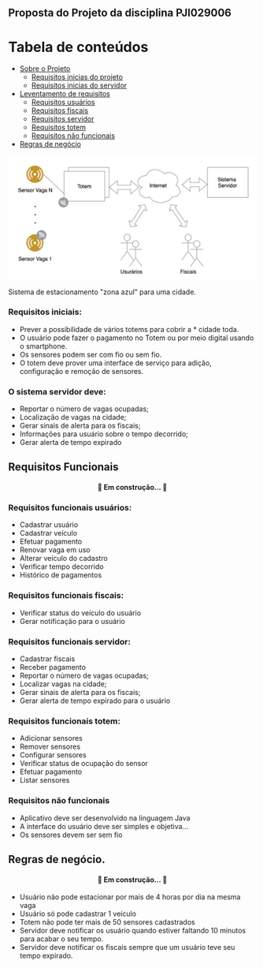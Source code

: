 ## Proposta do Projeto da disciplina PJI029006 

Tabela de conteúdos
=================
<!--ts-->
   * [Sobre o Projeto](#Sobre)
      * [Requisitos inicias do projeto](#Requisitos-iniciais)
      * [Requisitos inicias do servidor](#O-sistema-servidor-deve)      
   * [Leventamento de requisitos](#Requisitos-funcionais)
      * [Requisitos usuários](#Requisitos-funcionais-usuários)
      * [Requisitos fiscais](#Requisitos-funcionais-fiscais)
      * [Requisitos servidor](#Requisitos-funcionais-servidor)
      * [Requisitos totem](#Requisitos-funcionais-totem)
      * [Requisitos não funcionais](#Requisitos-não-funcionais)
   * [Regras de negócio](#Regras-de-negócio)

<!--te-->

![cenario](./cenario.PNG)

Sistema de estacionamento "zona azul" para uma cidade.

### Requisitos iniciais:
* Prever a possibilidade de vários totems para cobrir a * cidade toda.
* O usuário pode fazer o pagamento no Totem ou por meio digital usando o smartphone.
* Os sensores podem ser com fio ou sem fio.
* O totem deve prover uma interface de serviço para adição, configuração e remoção de
sensores.

### O sistema servidor deve:
* Reportar o número de vagas ocupadas; 
* Localização de  vagas na cidade;
* Gerar sinais de alerta para os fiscais; 
* Informações para usuário sobre o tempo
decorrido;
* Gerar alerta de tempo expirado


## Requisitos Funcionais

<h4 align="center"> 
	🚧 Em construção...  🚧
</h4>

### Requisitos funcionais usuários:
* Cadastrar usuário
* Cadastrar veículo
* Efetuar pagamento
* Renovar vaga em uso
* Alterar veículo do cadastro
* Verificar tempo decorrido
* Histórico de pagamentos

### Requisitos funcionais fiscais:
* Verificar status do veículo do usuário
* Gerar notificação para o usuário

### Requisitos funcionais servidor:
* Cadastrar fiscais
* Receber pagamento
* Reportar o número de vagas ocupadas; 
* Localizar  vagas na cidade; 
* Gerar sinais de alerta para os fiscais; 
* Gerar alerta de tempo expirado para o usuário

### Requisitos funcionais totem:
* Adicionar sensores
* Remover sensores
* Configurar sensores
* Verificar status de ocupação do sensor
* Efetuar pagamento
* Listar sensores

### Requisitos não funcionais
* Aplicativo deve ser desenvolvido na linguagem Java
* A interface do usuário deve ser simples e objetiva...
* Os sensores devem ser sem fio


## Regras de negócio.

<h4 align="center"> 
	🚧 Em construção...  🚧
</h4>

* Usuário não pode estacionar por mais de 4 horas por dia na mesma vaga
* Usuário só pode cadastrar 1 veículo
* Totem não pode ter mais de 50 sensores cadastrados
* Servidor deve notificar os usuário quando estiver faltando 10 minutos para acabar o seu tempo.
* Servidor deve notificar os fiscais sempre que um usuário teve seu tempo expirado.
